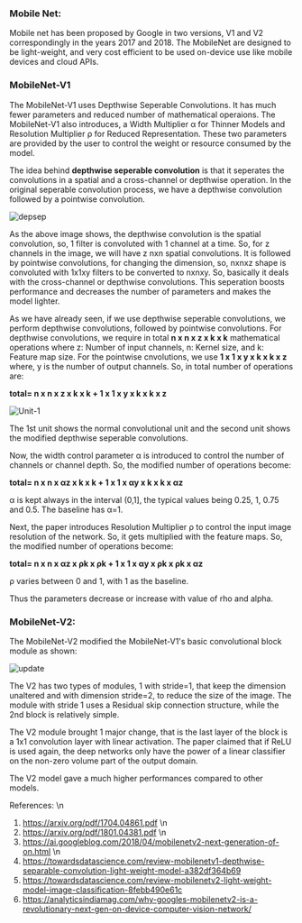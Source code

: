 ### Mobile Net:

Mobile net has been proposed by Google in two versions, V1 and V2 correspondingly in the years 2017 and 2018. The MobileNet are designed to be light-weight, and very cost efficient to be used on-device use like mobile devices and cloud APIs. 

### MobileNet-V1 

The MobileNet-V1 uses Depthwise Seperable Convolutions. It has much fewer parameters and reduced number of mathematical operaions. The MobileNet-V1 also introduces, a Width Multiplier α for Thinner Models and Resolution Multiplier ρ for Reduced Representation. These two parameters are provided by the user to control the weight or resource consumed by the model.

The idea behind **depthwise seperable convolution** is that it seperates the convolutions in a spatial and a cross-channel or depthwise operation. In the original seperable convolution process, we have a depthwise convolution followed by a pointwise convolution.

![depsep](https://miro.medium.com/max/770/1*VvBTMkVRus6bWOqrK1SlLQ.png)

As the above image shows, the depthwise convolution is the spatial convolution, so, 1 filter is convoluted with 1 channel at a time. So, for z channels in the image, we will have z nxn spatial convolutions. It is followed by pointwise convolutions, for changing the dimension, so, nxnxz shape is convoluted with 1x1xy filters to be converted to nxnxy. So, basically it deals with the cross-channel or depthwise convolutions. This seperation boosts performance and decreases the number of parameters and makes the model lighter.

As we have already seen, if we use depthwise seperable convolutions, we perform depthwise convolutions, followed by pointwise convolutions. For depthwise convolutions, we require in total **n x n x z x k x k** mathematical operations where z: Number of input channels, n: Kernel size, and k: Feature map size. For the pointwise cnvolutions, we use **1 x 1 x y x k x k x z** where, y is the number of output channels. So, in total number of operations are:

**total= n x n x z x k x k + 1 x 1 x y x k x k x z**

![Unit-1](https://miro.medium.com/max/408/1*XFvQWA4VESeQIcxzXMHCAg.png) 

The 1st unit shows the normal convolutional unit and the second unit shows the modified depthwise seperable convolutions. 

Now, the width control parameter α is introduced to control the number of channels or channel depth. So, the modified number of operations become:

**total= n x n x αz x k x k + 1 x 1 x αy x k x k x αz**

α is kept always in the interval (0,1], the typical values being 0.25, 1, 0.75 and 0.5. The baseline has α=1.

Next, the paper introduces Resolution Multiplier ρ to control the input image resolution of the network. So, it gets multiplied with the feature maps. So, the modified number of operations become:

**total= n x n x αz x ρk x ρk + 1 x 1 x αy x ρk x ρk x αz**

ρ varies between 0 and 1, with 1 as the baseline.

Thus the parameters decrease or increase with value of rho and alpha.

### MobileNet-V2:

The MobileNet-V2 modified the MobileNet-V1's basic convolutional block module as shown:

![update](https://miro.medium.com/max/770/1*bqE59FvgpvoAQUMQ0WEoUA.png)

The V2 has two types of modules, 1 with stride=1, that keep the dimension unaltered and with dimension stride=2, to reduce the size of the image. The module with stride 1 uses a Residual skip connection structure, while the 2nd block is relatively simple. 

The V2 module brought 1 major change, that is the last layer of the block is a 1x1 convolution layer with linear activation. The paper claimed that if ReLU is used again, the deep networks only have the power of a linear classifier on the non-zero volume part of the output domain. 


The V2 model gave a much higher performances compared to other models. 

References:  \n

1. https://arxiv.org/pdf/1704.04861.pdf   \n
2. https://arxiv.org/pdf/1801.04381.pdf   \n
3. https://ai.googleblog.com/2018/04/mobilenetv2-next-generation-of-on.html \n
4. https://towardsdatascience.com/review-mobilenetv1-depthwise-separable-convolution-light-weight-model-a382df364b69
5. https://towardsdatascience.com/review-mobilenetv2-light-weight-model-image-classification-8febb490e61c
6. https://analyticsindiamag.com/why-googles-mobilenetv2-is-a-revolutionary-next-gen-on-device-computer-vision-network/

